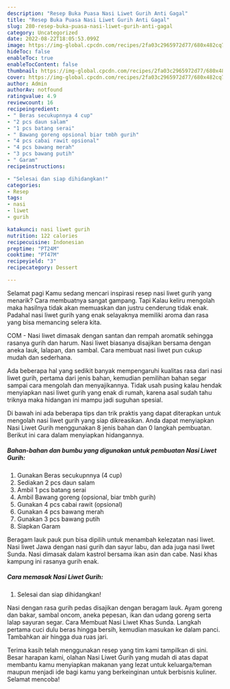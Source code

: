 ```yaml
---
description: "Resep Buka Puasa Nasi Liwet Gurih Anti Gagal"
title: "Resep Buka Puasa Nasi Liwet Gurih Anti Gagal"
slug: 280-resep-buka-puasa-nasi-liwet-gurih-anti-gagal
category: Uncategorized
date: 2022-08-22T18:05:53.099Z
image: https://img-global.cpcdn.com/recipes/2fa03c2965972d77/680x482cq70/nasi-liwet-gurih-foto-resep-utama.jpg
hideToc: false
enableToc: true
enableTocContent: false
thumbnail: https://img-global.cpcdn.com/recipes/2fa03c2965972d77/680x482cq70/nasi-liwet-gurih-foto-resep-utama.jpg
cover: https://img-global.cpcdn.com/recipes/2fa03c2965972d77/680x482cq70/nasi-liwet-gurih-foto-resep-utama.jpg
author: Admin
authorAv: notfound
ratingvalue: 4.9
reviewcount: 16
recipeingredient:
- " Beras secukupnnya 4 cup"
- "2 pcs daun salam"
- "1 pcs batang serai"
- " Bawang goreng opsional biar tmbh gurih"
- "4 pcs cabai rawit opsional"
- "4 pcs bawang merah"
- "3 pcs bawang putih"
- " Garam"
recipeinstructions:

- "Selesai dan siap dihidangkan!"
categories:
- Resep
tags:
- nasi
- liwet
- gurih

katakunci: nasi liwet gurih 
nutrition: 122 calories
recipecuisine: Indonesian
preptime: "PT24M"
cooktime: "PT47M"
recipeyield: "3"
recipecategory: Dessert

---
```



Selamat pagi Kamu sedang mencari inspirasi resep nasi liwet gurih yang menarik? Cara membuatnya sangat gampang. Tapi Kalau keliru mengolah maka hasilnya tidak akan memuaskan dan justru cenderung tidak enak. Padahal nasi liwet gurih yang enak selayaknya memiliki aroma dan rasa yang bisa memancing selera kita.


COM - Nasi liwet dimasak dengan santan dan rempah aromatik sehingga rasanya gurih dan harum. Nasi liwet biasanya disajikan bersama dengan aneka lauk, lalapan, dan sambal. Cara membuat nasi liwet pun cukup mudah dan sederhana.

Ada beberapa hal yang sedikit banyak mempengaruhi kualitas rasa dari nasi liwet gurih, pertama dari jenis bahan, kemudian pemilihan bahan segar sampai cara mengolah dan menyajikannya. Tidak usah pusing kalau hendak menyiapkan nasi liwet gurih yang enak di rumah, karena asal sudah tahu triknya maka hidangan ini mampu jadi suguhan spesial.


Di bawah ini ada beberapa tips dan trik praktis yang dapat diterapkan untuk mengolah nasi liwet gurih yang siap dikreasikan. Anda dapat menyiapkan Nasi Liwet Gurih menggunakan 8 jenis bahan dan 0 langkah pembuatan. Berikut ini cara dalam menyiapkan hidangannya.

<!--inarticleads1-->

##### Bahan-bahan dan bumbu yang digunakan untuk pembuatan Nasi Liwet Gurih:

1. Gunakan  Beras secukupnnya (4 cup)
1. Sediakan 2 pcs daun salam
1. Ambil 1 pcs batang serai
1. Ambil  Bawang goreng (opsional, biar tmbh gurih)
1. Gunakan 4 pcs cabai rawit (opsional)
1. Gunakan 4 pcs bawang merah
1. Gunakan 3 pcs bawang putih
1. Siapkan  Garam


Beragam lauk pauk pun bisa dipilih untuk menambah kelezatan nasi liwet. Nasi liwet Jawa dengan nasi gurih dan sayur labu, dan ada juga nasi liwet Sunda. Nasi dimasak dalam kastrol bersama ikan asin dan cabe. Nasi khas kampung ini rasanya gurih enak. 

<!--inarticleads2-->

##### Cara memasak Nasi Liwet Gurih:


1. Selesai dan siap dihidangkan!

Nasi dengan rasa gurih pedas disajikan dengan beragam lauk. Ayam goreng dan bakar, sambal oncom, aneka pepesan, ikan dan udang goreng serta lalap sayuran segar. Cara Membuat Nasi Liwet Khas Sunda. Langkah pertama cuci dulu beras hingga bersih, kemudian masukan ke dalam panci. Tambahkan air hingga dua ruas jari. 

Terima kasih telah menggunakan resep yang tim kami tampilkan di sini. Besar harapan kami, olahan Nasi Liwet Gurih yang mudah di atas dapat membantu kamu menyiapkan makanan yang lezat untuk keluarga/teman maupun menjadi ide bagi kamu yang berkeinginan untuk berbisnis kuliner. Selamat mencoba!
